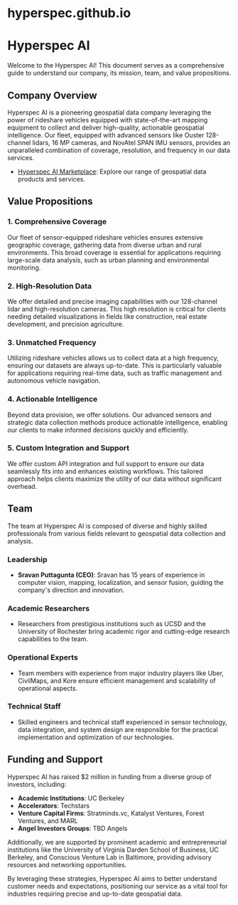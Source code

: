 # hyperspec.github.io
# Hyperspec AI

Welcome to the Hyperspec AI! This document serves as a comprehensive guide to understand our company, its mission, team, and value propositions.

## Company Overview

Hyperspec AI is a pioneering geospatial data company leveraging the power of rideshare vehicles equipped with state-of-the-art mapping equipment to collect and deliver high-quality, actionable geospatial intelligence. Our fleet, equipped with advanced sensors like Ouster 128-channel lidars, 16 MP cameras, and NovAtel SPAN IMU sensors, provides an unparalleled combination of coverage, resolution, and frequency in our data services.

- [Hyperspec AI Marketplace](https://marketplace.hyperspec.ai): Explore our range of geospatial data products and services.


## Value Propositions

### 1. Comprehensive Coverage
Our fleet of sensor-equipped rideshare vehicles ensures extensive geographic coverage, gathering data from diverse urban and rural environments. This broad coverage is essential for applications requiring large-scale data analysis, such as urban planning and environmental monitoring.

### 2. High-Resolution Data
We offer detailed and precise imaging capabilities with our 128-channel lidar and high-resolution cameras. This high resolution is critical for clients needing detailed visualizations in fields like construction, real estate development, and precision agriculture.

### 3. Unmatched Frequency
Utilizing rideshare vehicles allows us to collect data at a high frequency, ensuring our datasets are always up-to-date. This is particularly valuable for applications requiring real-time data, such as traffic management and autonomous vehicle navigation.

### 4. Actionable Intelligence
Beyond data provision, we offer solutions. Our advanced sensors and strategic data collection methods produce actionable intelligence, enabling our clients to make informed decisions quickly and efficiently.

### 5. Custom Integration and Support
We offer custom API integration and full support to ensure our data seamlessly fits into and enhances existing workflows. This tailored approach helps clients maximize the utility of our data without significant overhead.

## Team

The team at Hyperspec AI is composed of diverse and highly skilled professionals from various fields relevant to geospatial data collection and analysis.

### Leadership
- **Sravan Puttagunta (CEO)**: Sravan has 15 years of experience in computer vision, mapping, localization, and sensor fusion, guiding the company's direction and innovation.

### Academic Researchers
- Researchers from prestigious institutions such as UCSD and the University of Rochester bring academic rigor and cutting-edge research capabilities to the team.

### Operational Experts
- Team members with experience from major industry players like Uber, CivilMaps, and Kore ensure efficient management and scalability of operational aspects.

### Technical Staff
- Skilled engineers and technical staff experienced in sensor technology, data integration, and system design are responsible for the practical implementation and optimization of our technologies.

## Funding and Support

Hyperspec AI has raised $2 million in funding from a diverse group of investors, including:

- **Academic Institutions**: UC Berkeley
- **Accelerators**: Techstars
- **Venture Capital Firms**: Stratminds.vc, Katalyst Ventures, Forest Ventures, and MARL
- **Angel Investors Groups**: TBD Angels

Additionally, we are supported by prominent academic and entrepreneurial institutions like the University of Virginia Darden School of Business, UC Berkeley, and Conscious Venture Lab in Baltimore, providing advisory resources and networking opportunities.

By leveraging these strategies, Hyperspec AI aims to better understand customer needs and expectations, positioning our service as a vital tool for industries requiring precise and up-to-date geospatial data.
